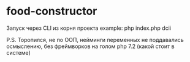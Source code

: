 # food-constructor

Запуск через CLI из корня проекта 
example:
php index.php dcii

P.S. Торопился, не по ООП, нейминги переменных не поддавались осмыслению, без фреймворков на голом php 7.2 (какой стоит в системе)
